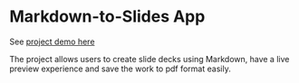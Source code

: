 # Markdown-to-Slides App

See [project demo here](https://markdown-to-slides.netlify.app)

The project allows users to create slide decks using Markdown, have a live preview experience and save the work to pdf format easily.
